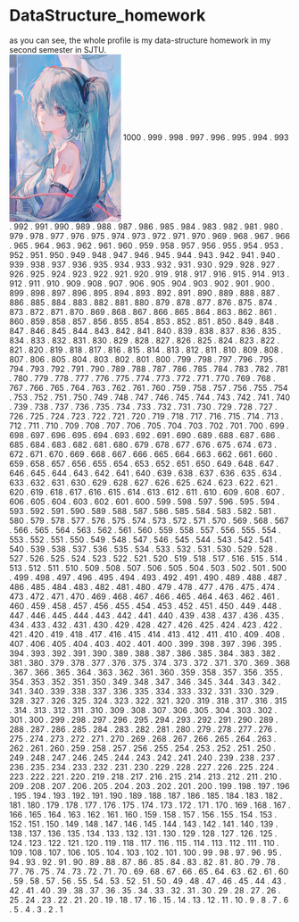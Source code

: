 # DataStructure_homework
as you can see, the whole profile is my data-structure homework in my second semester in SJTU.  
<img src="/picture/pretty_profile_picture.jpg" width = "200" height = "300" alt="my pretty profile picture" align=center />
1000 . 999 . 998 . 997 . 996 . 995 . 994 . 993 . 992 . 991 . 990 . 989 . 988 . 987 . 986 . 985 . 984 . 983 . 982 . 981 . 980 . 979 . 978 . 977 . 976 . 975 . 974 . 973 . 972 . 971 . 970 . 969 . 968 . 967 . 966 . 965 . 964 . 963 . 962 . 961 . 960 . 959 . 958 . 957 . 956 . 955 . 954 . 953 . 952 . 951 . 950 . 949 . 948 . 947 . 946 . 945 . 944 . 943 . 942 . 941 . 940 . 939 . 938 . 937 . 936 . 935 . 934 . 933 . 932 . 931 . 930 . 929 . 928 . 927 . 926 . 925 . 924 . 923 . 922 . 921 . 920 . 919 . 918 . 917 . 916 . 915 . 914 . 913 . 912 . 911 . 910 . 909 . 908 . 907 . 906 . 905 . 904 . 903 . 902 . 901 . 900 . 899 . 898 . 897 . 896 . 895 . 894 . 893 . 892 . 891 . 890 . 889 . 888 . 887 . 886 . 885 . 884 . 883 . 882 . 881 . 880 . 879 . 878 . 877 . 876 . 875 . 874 . 873 . 872 . 871 . 870 . 869 . 868 . 867 . 866 . 865 . 864 . 863 . 862 . 861 . 860 . 859 . 858 . 857 . 856 . 855 . 854 . 853 . 852 . 851 . 850 . 849 . 848 . 847 . 846 . 845 . 844 . 843 . 842 . 841 . 840 . 839 . 838 . 837 . 836 . 835 . 834 . 833 . 832 . 831 . 830 . 829 . 828 . 827 . 826 . 825 . 824 . 823 . 822 . 821 . 820 . 819 . 818 . 817 . 816 . 815 . 814 . 813 . 812 . 811 . 810 . 809 . 808 . 807 . 806 . 805 . 804 . 803 . 802 . 801 . 800 . 799 . 798 . 797 . 796 . 795 . 794 . 793 . 792 . 791 . 790 . 789 . 788 . 787 . 786 . 785 . 784 . 783 . 782 . 781 . 780 . 779 . 778 . 777 . 776 . 775 . 774 . 773 . 772 . 771 . 770 . 769 . 768 . 767 . 766 . 765 . 764 . 763 . 762 . 761 . 760 . 759 . 758 . 757 . 756 . 755 . 754 . 753 . 752 . 751 . 750 . 749 . 748 . 747 . 746 . 745 . 744 . 743 . 742 . 741 . 740 . 739 . 738 . 737 . 736 . 735 . 734 . 733 . 732 . 731 . 730 . 729 . 728 . 727 . 726 . 725 . 724 . 723 . 722 . 721 . 720 . 719 . 718 . 717 . 716 . 715 . 714 . 713 . 712 . 711 . 710 . 709 . 708 . 707 . 706 . 705 . 704 . 703 . 702 . 701 . 700 . 699 . 698 . 697 . 696 . 695 . 694 . 693 . 692 . 691 . 690 . 689 . 688 . 687 . 686 . 685 . 684 . 683 . 682 . 681 . 680 . 679 . 678 . 677 . 676 . 675 . 674 . 673 . 672 . 671 . 670 . 669 . 668 . 667 . 666 . 665 . 664 . 663 . 662 . 661 . 660 . 659 . 658 . 657 . 656 . 655 . 654 . 653 . 652 . 651 . 650 . 649 . 648 . 647 . 646 . 645 . 644 . 643 . 642 . 641 . 640 . 639 . 638 . 637 . 636 . 635 . 634 . 633 . 632 . 631 . 630 . 629 . 628 . 627 . 626 . 625 . 624 . 623 . 622 . 621 . 620 . 619 . 618 . 617 . 616 . 615 . 614 . 613 . 612 . 611 . 610 . 609 . 608 . 607 . 606 . 605 . 604 . 603 . 602 . 601 . 600 . 599 . 598 . 597 . 596 . 595 . 594 . 593 . 592 . 591 . 590 . 589 . 588 . 587 . 586 . 585 . 584 . 583 . 582 . 581 . 580 . 579 . 578 . 577 . 576 . 575 . 574 . 573 . 572 . 571 . 570 . 569 . 568 . 567 . 566 . 565 . 564 . 563 . 562 . 561 . 560 . 559 . 558 . 557 . 556 . 555 . 554 . 553 . 552 . 551 . 550 . 549 . 548 . 547 . 546 . 545 . 544 . 543 . 542 . 541 . 540 . 539 . 538 . 537 . 536 . 535 . 534 . 533 . 532 . 531 . 530 . 529 . 528 . 527 . 526 . 525 . 524 . 523 . 522 . 521 . 520 . 519 . 518 . 517 . 516 . 515 . 514 . 513 . 512 . 511 . 510 . 509 . 508 . 507 . 506 . 505 . 504 . 503 . 502 . 501 . 500 . 499 . 498 . 497 . 496 . 495 . 494 . 493 . 492 . 491 . 490 . 489 . 488 . 487 . 486 . 485 . 484 . 483 . 482 . 481 . 480 . 479 . 478 . 477 . 476 . 475 . 474 . 473 . 472 . 471 . 470 . 469 . 468 . 467 . 466 . 465 . 464 . 463 . 462 . 461 . 460 . 459 . 458 . 457 . 456 . 455 . 454 . 453 . 452 . 451 . 450 . 449 . 448 . 447 . 446 . 445 . 444 . 443 . 442 . 441 . 440 . 439 . 438 . 437 . 436 . 435 . 434 . 433 . 432 . 431 . 430 . 429 . 428 . 427 . 426 . 425 . 424 . 423 . 422 . 421 . 420 . 419 . 418 . 417 . 416 . 415 . 414 . 413 . 412 . 411 . 410 . 409 . 408 . 407 . 406 . 405 . 404 . 403 . 402 . 401 . 400 . 399 . 398 . 397 . 396 . 395 . 394 . 393 . 392 . 391 . 390 . 389 . 388 . 387 . 386 . 385 . 384 . 383 . 382 . 381 . 380 . 379 . 378 . 377 . 376 . 375 . 374 . 373 . 372 . 371 . 370 . 369 . 368 . 367 . 366 . 365 . 364 . 363 . 362 . 361 . 360 . 359 . 358 . 357 . 356 . 355 . 354 . 353 . 352 . 351 . 350 . 349 . 348 . 347 . 346 . 345 . 344 . 343 . 342 . 341 . 340 . 339 . 338 . 337 . 336 . 335 . 334 . 333 . 332 . 331 . 330 . 329 . 328 . 327 . 326 . 325 . 324 . 323 . 322 . 321 . 320 . 319 . 318 . 317 . 316 . 315 . 314 . 313 . 312 . 311 . 310 . 309 . 308 . 307 . 306 . 305 . 304 . 303 . 302 . 301 . 300 . 299 . 298 . 297 . 296 . 295 . 294 . 293 . 292 . 291 . 290 . 289 . 288 . 287 . 286 . 285 . 284 . 283 . 282 . 281 . 280 . 279 . 278 . 277 . 276 . 275 . 274 . 273 . 272 . 271 . 270 . 269 . 268 . 267 . 266 . 265 . 264 . 263 . 262 . 261 . 260 . 259 . 258 . 257 . 256 . 255 . 254 . 253 . 252 . 251 . 250 . 249 . 248 . 247 . 246 . 245 . 244 . 243 . 242 . 241 . 240 . 239 . 238 . 237 . 236 . 235 . 234 . 233 . 232 . 231 . 230 . 229 . 228 . 227 . 226 . 225 . 224 . 223 . 222 . 221 . 220 . 219 . 218 . 217 . 216 . 215 . 214 . 213 . 212 . 211 . 210 . 209 . 208 . 207 . 206 . 205 . 204 . 203 . 202 . 201 . 200 . 199 . 198 . 197 . 196 . 195 . 194 . 193 . 192 . 191 . 190 . 189 . 188 . 187 . 186 . 185 . 184 . 183 . 182 . 181 . 180 . 179 . 178 . 177 . 176 . 175 . 174 . 173 . 172 . 171 . 170 . 169 . 168 . 167 . 166 . 165 . 164 . 163 . 162 . 161 . 160 . 159 . 158 . 157 . 156 . 155 . 154 . 153 . 152 . 151 . 150 . 149 . 148 . 147 . 146 . 145 . 144 . 143 . 142 . 141 . 140 . 139 . 138 . 137 . 136 . 135 . 134 . 133 . 132 . 131 . 130 . 129 . 128 . 127 . 126 . 125 . 124 . 123 . 122 . 121 . 120 . 119 . 118 . 117 . 116 . 115 . 114 . 113 . 112 . 111 . 110 . 109 . 108 . 107 . 106 . 105 . 104 . 103 . 102 . 101 . 100 . 99 . 98 . 97 . 96 . 95 . 94 . 93 . 92 . 91 . 90 . 89 . 88 . 87 . 86 . 85 . 84 . 83 . 82 . 81 . 80 . 79 . 78 . 77 . 76 . 75 . 74 . 73 . 72 . 71 . 70 . 69 . 68 . 67 . 66 . 65 . 64 . 63 . 62 . 61 . 60 . 59 . 58 . 57 . 56 . 55 . 54 . 53 . 52 . 51 . 50 . 49 . 48 . 47 . 46 . 45 . 44 . 43 . 42 . 41 . 40 . 39 . 38 . 37 . 36 . 35 . 34 . 33 . 32 . 31 . 30 . 29 . 28 . 27 . 26 . 25 . 24 . 23 . 22 . 21 . 20 . 19 . 18 . 17 . 16 . 15 . 14 . 13 . 12 . 11 . 10 . 9 . 8 . 7 . 6 . 5 . 4 . 3 . 2 . 1